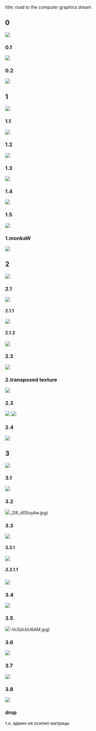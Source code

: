 title: road to the computer graphics dream

## 0
![](/static/img/Fn0TaPybbgI.jpg)
### 0.1
![](/static/img/u4lIJ-tc_eQ.jpg)
### 0.2
![](/static/img/cRq1ja5PhHs.jpg)

## 1
![](/static/img/i3QFW9TRTKA.jpg)
### 1.1
![](/static/img/LprunM7lbpk.jpg)
### 1.2
![](/static/img/hxKBzIu_GCM.jpg)
### 1.3
![](/static/img/h_vZ8giy3Yw.jpg)
### 1.4
![](/static/img/RpGHqo84MRs.jpg)
### 1.5
![](/static/img/ZzdVFl65K9o.jpg)
### 1.monkaW
![](/static/img/2KUeIyS-n1k.jpg)

## 2
![](/static/img/8Rqg0X_upAE.jpg)
### 2.1
![](/static/img/iMYRITJ2wfE.jpg)
#### 2.1.1
![](/static/img/JWlYUh1LLGg.jpg)
#### 2.1.2
![](/static/img/IDKsFzy3YBE.jpg)
### 2.2
![](/static/img/bpbCSQg5MF8.jpg)
### 2.transposed texture
![](/static/img/3Oa-GRpIFpc.jpg)
### 2.3
![](/static/img/42SKhonOg-Q.jpg)
![](/static/img/fdR6K2jMzr8.jpg)
### 2.4
![](/static/img/eFr3TeC56gk.jpg)

## 3
![](/static/img/oHhYu42IhV8.jpg)
### 3.1
![](/static/img/djxyLw37s-A.jpg)
### 3.2
![](/static/img/)_DR_d0SoyAw.jpg)
### 3.3
![](/static/img/7s18mjmXA40.jpg)
#### 3.3.1
![](/static/img/C7J25quhOCc.jpg)
##### 3.3.1.1
![](/static/img/PSjFnPn4hjc.jpg)
### 3.4
![](/static/img/eYP38s61n3Y.jpg)
### 3.5
![](/static/img/)-VcSdcbU6AM.jpg)
### 3.6
![](/static/img/DZpy8Ja5HQQ.jpg)
### 3.7
![](/static/img/LkhqNP9Az_Y.jpg)
### 3.8
![](/static/img/XHxDMvHUxx8.jpg)

### drop
т.к. админ не осилил матрицы
